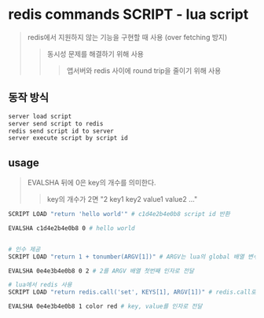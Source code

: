 # redis commands SCRIPT - lua script

> redis에서 지원하지 않는 기능을 구현할 때 사용 (over fetching 방지)
>
> > 동시성 문제를 해결하기 위해 사용
> >
> > > 앱서버와 redis 사이에 round trip을 줄이기 위해 사용

## 동작 방식

```sh
server load script
server send script to redis
redis send script id to server
server execute script by script id
```

## usage

> EVALSHA 뒤에 0은 key의 개수를 의미한다.
>
> > key의 개수가 2면 "2 key1 key2 value1 value2 ..."

```sh
SCRIPT LOAD "return 'hello world'" # c1d4e2b4e0b8 script id 반환

EVALSHA c1d4e2b4e0b8 0 # hello world


# 인수 제공
SCRIPT LOAD "return 1 + tonumber(ARGV[1])" # ARGV는 lua의 global 배열 변수 (따로 정의할 필요없음)

EVALSHA 0e4e3b4e0b8 0 2 # 2를 ARGV 배열 첫번째 인자로 전달

# lua에서 redis 사용
SCRIPT LOAD "return redis.call('set', KEYS[1], ARGV[1])" # redis.call로 redis 명령어 실행

EVALSHA 0e4e3b4e0b8 1 color red # key, value를 인자로 전달
```
